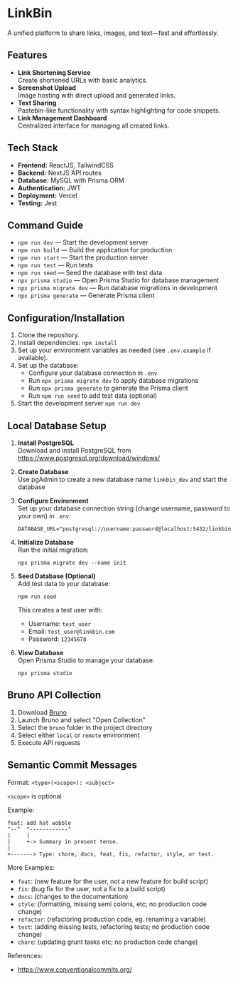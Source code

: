 # LinkBin

A unified platform to share links, images, and text—fast and effortlessly.

## Features

- **Link Shortening Service**  
  Create shortened URLs with basic analytics.
- **Screenshot Upload**  
  Image hosting with direct upload and generated links.
- **Text Sharing**  
  Pastebin-like functionality with syntax highlighting for code snippets.
- **Link Management Dashboard**  
  Centralized interface for managing all created links.

## Tech Stack

- **Frontend:** ReactJS, TailwindCSS
- **Backend:** NextJS API routes
- **Database:** MySQL with Prisma ORM
- **Authentication:** JWT
- **Deployment:** Vercel
- **Testing:** Jest

## Command Guide

- `npm run dev` — Start the development server
- `npm run build` — Build the application for production
- `npm run start` — Start the production server
- `npm run test` — Run tests
- `npm run seed` — Seed the database with test data
- `npx prisma studio` — Open Prisma Studio for database management
- `npx prisma migrate dev` — Run database migrations in development
- `npx prisma generate` — Generate Prisma client

## Configuration/Installation

1. Clone the repository.
2. Install dependencies: `npm install`
3. Set up your environment variables as needed (see `.env.example` if available).
4. Set up the database:
   - Configure your database connection in `.env`
   - Run `npx prisma migrate dev` to apply database migrations
   - Run `npx prisma generate` to generate the Prisma client
   - Run `npm run seed` to add test data (optional)
5. Start the development server `npm run dev`

## Local Database Setup

1. **Install PostgreSQL**  
   Download and install PostgreSQL from https://www.postgresql.org/download/windows/
2. **Create Database**  
   Use pgAdmin to create a new database name `linkbin_dev` and start the database
3. **Configure Environment**  
   Set up your database connection string (change username, password to your own) in `.env`:
   ```
   DATABASE_URL="postgresql://username:password@localhost:5432/linkbin_dev"
   ```
4. **Initialize Database**  
   Run the initial migration:
   ```
   npx prisma migrate dev --name init
   ```

5. **Seed Database (Optional)**  
   Add test data to your database:
   ```
   npm run seed
   ```
   This creates a test user with:
   - Username: `test_user`
   - Email: `test_user@linkbin.com`
   - Password: `12345678`

6. **View Database**  
   Open Prisma Studio to manage your database:
   ```
   npx prisma studio
   ```

## Bruno API Collection

1. Download [Bruno](https://www.usebruno.com/downloads)
2. Launch Bruno and select "Open Collection"
3. Select the `bruno` folder in the project directory
4. Select either `local` or `remote` environment 
5. Execute API requests 

## Semantic Commit Messages

Format: `<type>(<scope>): <subject>`

`<scope>` is optional

Example:

```
feat: add hat wobble
^--^  ^------------^
|     |
|     +-> Summary in present tense.
|
+-------> Type: chore, docs, feat, fix, refactor, style, or test.
```

More Examples:
- `feat`: (new feature for the user, not a new feature for build script)
- `fix`: (bug fix for the user, not a fix to a build script)
- `docs`: (changes to the documentation)
- `style`: (formatting, missing semi colons, etc; no production code change)
- `refactor`: (refactoring production code, eg. renaming a variable)
- `test`: (adding missing tests, refactoring tests; no production code change)
- `chore`: (updating grunt tasks etc; no production code change)

References:

- https://www.conventionalcommits.org/